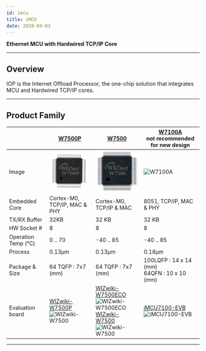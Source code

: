 ```yaml
---
id: imcu
title: iMCU
date: 2020-04-03
---
```


**Ethernet MCU with Hardwired TCP/IP Core**

-----

## Overview

IOP is the Internet Offload Processor, the one-chip solution that
integrates MCU and Hardwired TCP/IP cores.

-----

## Product Family

<!--
  - [W7500](W7500/Overview.md): ARM Cortex-M0, 128KB Flash,
    Hardwired TCP/IP, 802.3 Ethernet MAC
  - [W7500P](W7500P/Overview.md): ARM Cortex-M0, 128KB Flash,
    Hardwired TCP/IP, 802.3 Ethernet MAC w/ **PHY**
  - [W7100A](W7100/W7100A.md): 80c51
    compatible core, 64KB Flash, Hardwired TCP/IP, MAC w/ **PHY**
-->

|   | [W7500P](W7500P/Overview.md) | [W7500](W7500/Overview.md) | [W7100A](W7100/W7100A.md)<br />not recommended for new design |
| ----- | ---- | ----- | ----- |
| Image | ![W7500P](/img/products/w7500p/20150908_171109.png) | ![W7500](/img/products/w7500/w7500_chip.png) | ![W7100A](/img/products/w7100a/W7100A.png) |
| Embedded Core | Cortex-M0, TCP/IP, MAC & PHY | Cortex-M0, TCP/IP & MAC | 8051, TCP/IP, MAC & PHY |
| TX/RX Buffer  | 32KB | 32 KB | 32 KB |
| HW Socket #   | 8 | 8 | 8 |
| Operation Temp (℃) | 0 .. 70 | 	-40 .. 85 | -40 .. 85 |
| Process | 0.13µm | 0.13µm | 0.18µm |
| Package & Size | 64 TQFP : 7x7 (mm) | 64 TQFP : 7x7 (mm) | 100LQFP : 14 x 14 (mm) <br />64QFN : 10 x 10 (mm) |
| Evaluation board | [WIZwiki-W7500P](./../Mbed-WIZwiki-Platform/wizwiki-w7500p.md) <br />![WIZwiki-W7500](/img/products/w7500p/overview/wizwiki-w7500p-small.png) | [WIZwiki-W7500ECO](./../Mbed-WIZwiki-Platform/wizwiki-w7500eco.md)<br />![WIZwiki-W7500ECO](/img/products/wizwiki-w7500eco/wizwiki-w7500eco3dtop-small.png)<br />[WIZwiki-W7500](./../Mbed-WIZwiki-Platform/wizwiki-w7500.md)<br />![WIZwiki-W7500](/img/products/w7500/overview/wizwiki-w7500_main-small.png) | [iMCU7100-EVB](./W7100/imcu7100-evb.md)<br />![iMCU7100-EVB](/img/products/w7100a/w7100A_evb_f-280-small.jpg) |

-----
